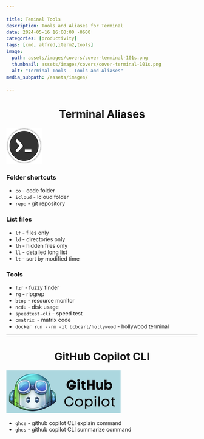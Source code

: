 ```yaml
---

title: Teminal Tools
description: Tools and Aliases for Terminal
date: 2024-05-16 16:00:00 -0600
categories: [productivity]
tags: [cmd, alfred,iterm2,tools]
image:
  path: assets/images/covers/cover-terminal-101s.png
  thumbnail: assets/images/covers/cover-terminal-101s.png
  alt: "Terminal Tools - Tools and Aliases"
media_subpath: /assets/images/

---
```


<h1 style="text-align: center;"> Terminal Aliases </h1>

![Add plugin](/assets/images/content/terminal-icon.png)

### Folder shortcuts
- `co` - code folder
- `icloud` - Icloud folder
- `repo` - git repository


### List files
- `lf` - files only
- `ld` - directories only
- `lh` - hidden files only
- `ll` - detailed long list
- `lt` - sort by modified time


### Tools
  - `fzf` - fuzzy finder
  - `rg` - ripgrep
  - `btop` - resource monitor
  - `ncdu` - disk usage
  - `speedtest-cli` - speed test
  - `cmatrix `- matrix code
  - `docker run --rm -it bcbcarl/hollywood` - hollywood terminal

---


<h1 style="text-align: center;"> GitHub Copilot CLI </h1>

![Add plugin](/assets/images/content/github-copilot.png)

- `ghce` - github copilot CLI explain command
- `ghcs` - github copilot CLI summarize command
